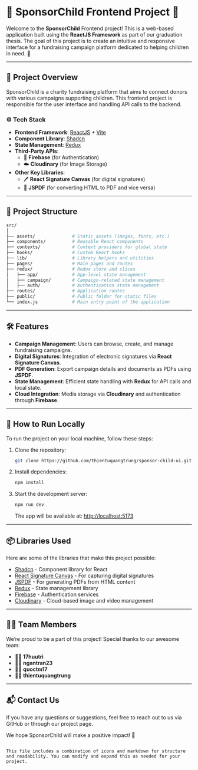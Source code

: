 
# 🌟 SponsorChild Frontend Project 🌟

Welcome to the **SponsorChild** Frontend project! This is a web-based application built using the **ReactJS Framework** as part of our graduation thesis. The goal of this project is to create an intuitive and responsive interface for a fundraising campaign platform dedicated to helping children in need. 🎯

---

## 🚀 **Project Overview**

SponsorChild is a charity fundraising platform that aims to connect donors with various campaigns supporting children. This frontend project is responsible for the user interface and handling API calls to the backend.

### ⚙️ **Tech Stack**

- **Frontend Framework**: [ReactJS](https://reactjs.org/) + [Vite](https://vitejs.dev/)
- **Component Library**: [Shadcn](https://shadcn.dev/)
- **State Management**: [Redux](https://redux.js.org/)
- **Third-Party APIs**:
  - 🔑 **Firebase** (for Authentication)
  - ☁️ **Cloudinary** (for Image Storage)
- **Other Key Libraries**:
  - 🖊️ **React Signature Canvas** (for digital signatures)
  - 📝 **JSPDF** (for converting HTML to PDF and vice versa)

---

## 📂 **Project Structure**

```bash
src/
│
├── assets/              # Static assets (images, fonts, etc.)
├── components/          # Reusable React components
├── contexts/            # Context providers for global state
├── hooks/               # Custom React hooks
├── lib/                 # Library helpers and utilities
├── pages/               # Main pages and routes
├── redux/               # Redux store and slices
│   ├── app/             # App-level state management
│   ├── campaign/        # Campaign-related state management
│   ├── auth/            # Authentication state management
├── routes/              # Application routes
├── public/              # Public folder for static files
└── index.js             # Main entry point of the application
```

---

## 🛠️ **Features**

- **Campaign Management**: Users can browse, create, and manage fundraising campaigns.
- **Digital Signatures**: Integration of electronic signatures via **React Signature Canvas**.
- **PDF Generation**: Export campaign details and documents as PDFs using **JSPDF**.
- **State Management**: Efficient state handling with **Redux** for API calls and local state.
- **Cloud Integration**: Media storage via **Cloudinary** and authentication through **Firebase**.

---

## 🚀 **How to Run Locally**

To run the project on your local machine, follow these steps:

1. Clone the repository:

   ```bash
   git clone https://github.com/thientuquangtrung/sponsor-child-ui.git
   ```

2. Install dependencies:

   ```bash
   npm install
   ```

3. Start the development server:

   ```bash
   npm run dev
   ```

   The app will be available at: [http://localhost:5173](http://localhost:5173)

---

## 📦 **Libraries Used**

Here are some of the libraries that make this project possible:

- [Shadcn](https://shadcn.dev/) - Component library for React
- [React Signature Canvas](https://www.npmjs.com/package/react-signature-canvas) - For capturing digital signatures
- [JSPDF](https://github.com/parallax/jsPDF) - For generating PDFs from HTML content
- [Redux](https://redux.js.org/) - State management library
- [Firebase](https://firebase.google.com/) - Authentication services
- [Cloudinary](https://cloudinary.com/) - Cloud-based image and video management

---

## 🧑‍💻 **Team Members**

We’re proud to be a part of this project! Special thanks to our awesome team:

- 🧑‍💻 **17huutri**
- 👩‍💻 **ngantran23**
- 👨‍💻 **quoctm17**
- 👨‍💻 **thientuquangtrung**

---

## 📬 **Contact Us**

If you have any questions or suggestions, feel free to reach out to us via GitHub or through our project page.

We hope SponsorChild will make a positive impact! 🙌

```

This file includes a combination of icons and markdown for structure and readability. You can modify and expand this as needed for your project.

